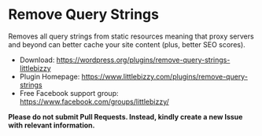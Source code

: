 # Remove Query Strings

Removes all query strings from static resources meaning that proxy servers and beyond can better cache your site content (plus, better SEO scores).

* Download: https://wordpress.org/plugins/remove-query-strings-littlebizzy
* Plugin Homepage: https://www.littlebizzy.com/plugins/remove-query-strings
* Free Facebook support group: https://www.facebook.com/groups/littlebizzy/

**Please do not submit Pull Requests. Instead, kindly create a new Issue with relevant information.**
